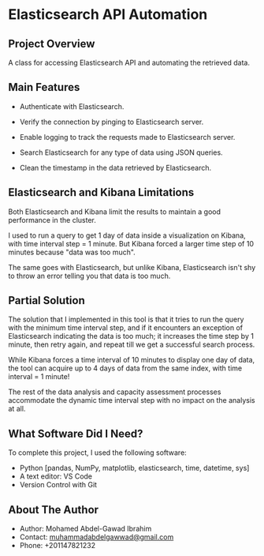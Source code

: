 # Elasticsearch API Automation

## Project Overview

A class for accessing Elasticsearch API and automating the retrieved data.

## Main Features
* Authenticate with Elasticsearch.

* Verify the connection by pinging to Elasticsearch server.

* Enable logging to track the requests made to Elasticsearch server.

* Search Elasticsearch for any type of data using JSON queries.

* Clean the timestamp in the data retrieved by Elasticsearch.

## Elasticsearch and Kibana Limitations
Both Elasticsearch and Kibana limit the results to maintain a good performance in the cluster.

I used to run a query to get 1 day of data inside a visualization on Kibana, with time interval step = 1 minute. But Kibana forced a larger time step of 10 minutes because "data was too much".

The same goes with Elasticsearch, but unlike Kibana, Elasticsearch isn't shy to throw an error telling you that data is too much.


## Partial Solution
The solution that I implemented in this tool is that it tries to run the query with the minimum time interval step, and if it encounters an exception of Elasticsearch indicating the data is too much; it increases the time step by 1 minute, then retry again, and repeat till we get a successful search process.

While Kibana forces a time interval of 10 minutes to display one day of data, the tool can acquire up to 4 days of data from the same index, with time interval = 1 minute!

The rest of the data analysis and capacity assessment processes accommodate the dynamic time interval step with no impact on the analysis at all.

## What Software Did I Need?

To complete this project, I used the following software:

* Python [pandas, NumPy, matplotlib, elasticsearch, time, datetime, sys]
* A text editor: VS Code
* Version Control with Git

## About The Author

* Author: Mohamed Abdel-Gawad Ibrahim
* Contact: muhammadabdelgawwad@gmail.com
* Phone: +201147821232
